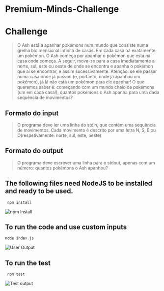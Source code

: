 # Premium-Minds-Challenge

# Challenge 

> O Ash está a apanhar pokémons num mundo que consiste numa grelha bidimensional infinita de casas.
> Em cada casa há exatamente um pokémon.
> O Ash começa por apanhar o pokémon que está na casa onde começa. A seguir, move-se para a casa
> imediatamente a norte, sul, este ou oeste de onde se encontra e apanha o pokémon que aí se encontrar,
> e assim sucessivamente. Atenção: se ele passar numa casa onde já passou (e, portanto, onde já apanhou
> um pokémon), já lá não está um pokémon para ele apanhar!
> O que queremos saber é: começando com um mundo cheio de pokémons (um em cada casa!), quantos
> pokémons o Ash apanha para uma dada sequência de movimentos?

## Formato do input
>O programa deve ler uma linha do stdin, que contém uma sequência de movimentos. Cada movimento é
>descrito por uma letra N, S, E ou O(respetivamente: norte, sul, este, oeste).
## Formato do output
>O programa deve escrever uma linha para o stdout, apenas com um número: quantos pokémons o Ash
>apanhou?




## The following files need NodeJS to be installed and ready to be used.
``` npm install```

![npm Install](https://raw.githubusercontent.com/fabio-r-almeida/Premium-Minds-Challenge/main/Images/npm_install.png?token=GHSAT0AAAAAABWBIQAVFAWQEYILR3GIKWQYYWBU3KQ)

## To run the code and use custom inputs
``` node index.js ```

![User Output](https://raw.githubusercontent.com/fabio-r-almeida/Premium-Minds-Challenge/main/Images/Output%20User.png?token=GHSAT0AAAAAABWBIQAV5UQU2B6NMMCBDRPEYWBUXKQ)


## To run the test
``` npm test```

![Test output](https://raw.githubusercontent.com/fabio-r-almeida/Premium-Minds-Challenge/main/Images/Test%20output.png?token=GHSAT0AAAAAABWBIQAUX6ZQ7XPO7HSMEAIWYWBU4CA)

